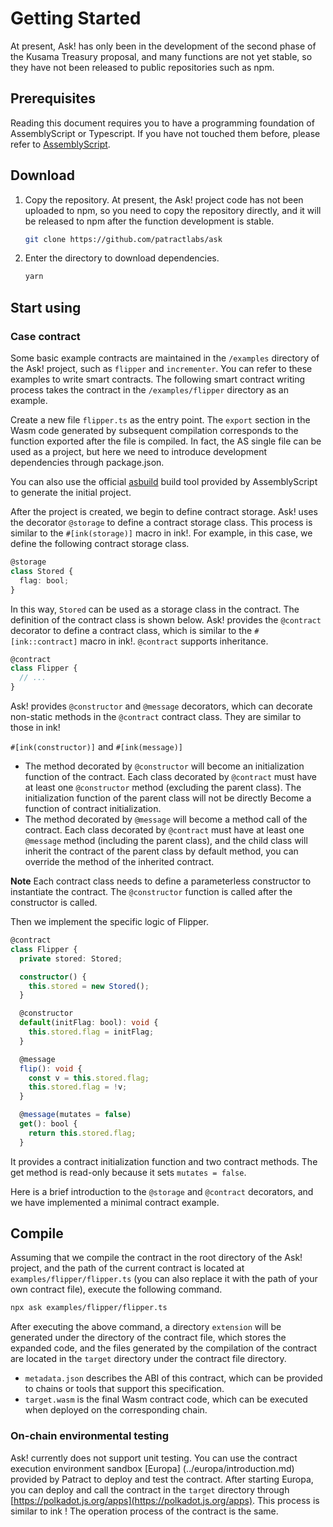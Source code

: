 # Getting Started

At present, Ask! has only been in the development of the second phase of the Kusama Treasury proposal, and many functions are not yet stable, so they have not been released to public repositories such as npm.

## Prerequisites

Reading this document requires you to have a programming foundation of AssemblyScript or Typescript. If you have not touched them before, please refer to [AssemblyScript](https://www.assemblyscript.org/).

## Download

1. Copy the repository. At present, the Ask! project code has not been uploaded to npm, so  you need to copy the repository directly, and it will be released to npm after the function development is stable.

    ```bash
    git clone https://github.com/patractlabs/ask
    ```
2. Enter the directory to download dependencies.

    ```bash
    yarn

## Start using

### Case contract

Some basic example contracts are maintained in the `/examples` directory of the Ask! project, such as `flipper` and `incrementer`. You can refer to these examples to write smart contracts.
The following smart contract writing process takes the contract in the `/examples/flipper` directory as an example.

Create a new file `flipper.ts` as the entry point. The `export` section in the Wasm code generated by subsequent compilation corresponds to the function exported after the file is compiled. In fact, the AS single file can be used as a project, but here we need to introduce development dependencies through package.json.

You can also use the official [asbuild](https://github.com/AssemblyScript/asbuild/) build tool provided by AssemblyScript to generate the initial project.

After the project is created, we begin to define contract storage. Ask! uses the decorator `@storage` to define a contract storage class. This process is similar to the `#[ink(storage)]` macro in ink!. For example, in this case, we define the following contract storage class.

```ts
@storage
class Stored {
  flag: bool;
}
```

In this way, `Stored` can be used as a storage class in the contract. The definition of the contract class is shown below. Ask! provides the `@contract` decorator to define a contract class, which is similar to the `#[ink::contract]` macro in ink!. `@contract` supports inheritance.

```ts
@contract
class Flipper {
  // ...
}
```

Ask! provides `@constructor` and `@message` decorators, which can decorate non-static methods in the `@contract` contract class. They are similar to those in ink!

`#[ink(constructor)]` and `#[ink(message)]`

- The method decorated by `@constructor` will become an initialization function of the contract. Each class decorated by `@contract` must have at least one `@constructor` method (excluding the parent class). The initialization function of the parent class will not be directly Become a function of contract initialization.
- The method decorated by `@message` will become a method call of the contract. Each class decorated by `@contract` must have at least one `@message` method (including the parent class), and the child class will inherit the contract of the parent class by default method, you can override the method of the inherited contract.

**Note** Each contract class needs to define a parameterless constructor to instantiate the contract. The `@constructor` function is called after the constructor is called.

Then we implement the specific logic of Flipper.

```ts
@contract
class Flipper {
  private stored: Stored;

  constructor() {
    this.stored = new Stored();
  }

  @constructor
  default(initFlag: bool): void {
    this.stored.flag = initFlag;
  }

  @message
  flip(): void {
    const v = this.stored.flag;
    this.stored.flag = !v;
  }

  @message(mutates = false)
  get(): bool {
    return this.stored.flag;
  }
```

It provides a contract initialization function and two contract methods. The get method is read-only because it sets `mutates = false`.

Here is a brief introduction to the `@storage` and `@contract` decorators, and we have implemented a minimal contract example.

## Compile

Assuming that we compile the contract in the root directory of the Ask! project, and the path of the current contract is located at `examples/flipper/flipper.ts` (you can also replace it with the path of your own contract file), execute the following command.

```bash
npx ask examples/flipper/flipper.ts
```

After executing the above command, a directory `extension` will be generated under the directory of the contract file, which stores the expanded code, and the files generated by the compilation of the contract are located in the `target` directory under the contract file directory.

- `metadata.json` describes the ABI of this contract, which can be provided to chains or tools that support this specification.
- `target.wasm` is the final Wasm contract code, which can be executed when deployed on the corresponding chain.

### On-chain environmental testing

Ask! currently does not support unit testing. You can use the contract execution environment sandbox [Europa] (../europa/introduction.md) provided by Patract to deploy and test the contract. After starting Europa, you can deploy and call the contract in the `target` directory through [https://polkadot.js.org/apps](https://polkadot.js.org/apps). This process is similar to ink ! The operation process of the contract is the same.











